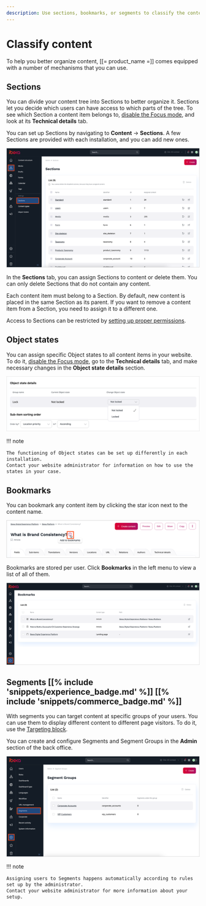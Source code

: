 ```yaml
---
description: Use sections, bookmarks, or segments to classify the content of your website.
---
```


# Classify content

To help you better organize content, [[= product_name =]] comes equipped with a number of mechanisms that you can use.

## Sections

You can divide your content tree into Sections to better organize it.
Sections let you decide which users can have access to which parts of the tree.
To see which Section a content item belongs to, [disable the Focus mode](../../getting_started/discover_ui.md#disable-focus-mode), and look at its **Technical details** tab.

You can set up Sections by navigating to **Content** -> **Sections**.
A few Sections are provided with each installation, and you can add new ones.

![List of Sections](img/sections.png "List of Sections")

In the **Sections** tab, you can assign Sections to content or delete them.
You can only delete Sections that do not contain any content.

Each content item must belong to a Section.
By default, new content is placed in the same Section as its parent.
If you want to remove a content item from a Section, you need to assign it to a different one.

Access to Sections can be restricted by [setting up proper permissions](../../permission_management/work_with_permissions.md).

## Object states

You can assign specific Object states to all content items in your website.
To do it, [disable the Focus mode](../../getting_started/discover_ui.md#disable-focus-mode), go to the **Technical details** tab, and make necessary changes in the **Object state details** section.

![Object state details](img/object_state_details.png)

!!! note

    The functioning of Object states can be set up differently in each installation.
    Contact your website administrator for information on how to use the states in your case.

## Bookmarks

You can bookmark any content item by clicking the star icon next to the content name.

![Bookmark icon](img/bookmark_icon.png)

Bookmarks are stored per user.
Click **Bookmarks** in the left menu to view a list of all of them.

![Bookmark screen](img/bookmarks.png)

## Segments [[% include 'snippets/experience_badge.md' %]] [[% include 'snippets/commerce_badge.md' %]]

With segments you can target content at specific groups of your users.
You can use them to display different content to different page visitors.
To do it, use the [Targeting block](create_edit_pages.md#targeting-block).

You can create and configure Segments and Segment Groups in the **Admin** section of the back office.

![Segment groups](img/admin_panel_segment_groups.png "Segment groups")

!!! note

    Assigning users to Segments happens automatically according to rules set up by the administrator.
    Contact your website administrator for more information about your setup.
